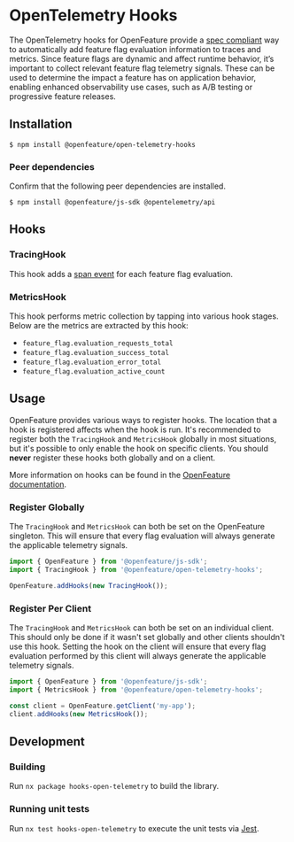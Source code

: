 # OpenTelemetry Hooks

The OpenTelemetry hooks for OpenFeature provide a [spec compliant][otel-spec] way to automatically add feature flag evaluation information to traces and metrics.
Since feature flags are dynamic and affect runtime behavior, it’s important to collect relevant feature flag telemetry signals.
These can be used to determine the impact a feature has on application behavior, enabling enhanced observability use cases, such as A/B testing or progressive feature releases.

## Installation

```
$ npm install @openfeature/open-telemetry-hooks
```

### Peer dependencies

Confirm that the following peer dependencies are installed.

```
$ npm install @openfeature/js-sdk @opentelemetry/api
```

## Hooks

### TracingHook

This hook adds a [span event](https://opentelemetry.io/docs/concepts/signals/traces/#span-events) for each feature flag evaluation.

### MetricsHook

This hook performs metric collection by tapping into various hook stages. Below are the metrics are extracted by this hook:

- `feature_flag.evaluation_requests_total`
- `feature_flag.evaluation_success_total`
- `feature_flag.evaluation_error_total`
- `feature_flag.evaluation_active_count`

## Usage

OpenFeature provides various ways to register hooks. The location that a hook is registered affects when the hook is run.
It's recommended to register both the `TracingHook` and `MetricsHook` globally in most situations, but it's possible to only enable the hook on specific clients.
You should **never** register these hooks both globally and on a client.

More information on hooks can be found in the [OpenFeature documentation][hook-concept].

### Register Globally

The `TracingHook` and `MetricsHook` can both be set on the OpenFeature singleton.
This will ensure that every flag evaluation will always generate the applicable telemetry signals.

```typescript
import { OpenFeature } from '@openfeature/js-sdk';
import { TracingHook } from '@openfeature/open-telemetry-hooks';

OpenFeature.addHooks(new TracingHook());
```

### Register Per Client

 The `TracingHook` and `MetricsHook` can both be set on an individual client. This should only be done if it wasn't set globally and other clients shouldn't use this hook.
 Setting the hook on the client will ensure that every flag evaluation performed by this client will always generate the applicable telemetry signals.

```typescript
import { OpenFeature } from '@openfeature/js-sdk';
import { MetricsHook } from '@openfeature/open-telemetry-hooks';

const client = OpenFeature.getClient('my-app');
client.addHooks(new MetricsHook());
```

## Development

### Building

Run `nx package hooks-open-telemetry` to build the library.

### Running unit tests

Run `nx test hooks-open-telemetry` to execute the unit tests via [Jest](https://jestjs.io).

[otel-spec]: https://opentelemetry.io/docs/reference/specification/trace/semantic_conventions/feature-flags/
[hook-concept]: https://openfeature.dev/docs/reference/concepts/hooks
